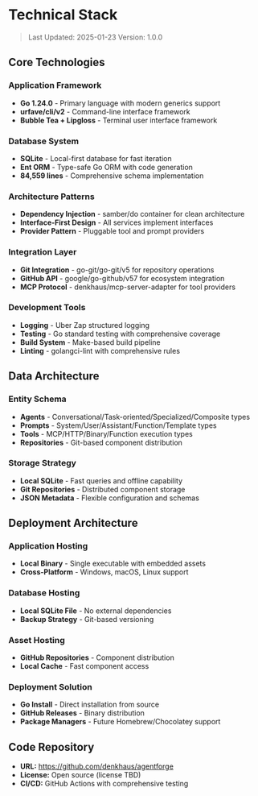 # Technical Stack

> Last Updated: 2025-01-23
> Version: 1.0.0

## Core Technologies

### Application Framework
- **Go 1.24.0** - Primary language with modern generics support
- **urfave/cli/v2** - Command-line interface framework
- **Bubble Tea + Lipgloss** - Terminal user interface framework

### Database System
- **SQLite** - Local-first database for fast iteration
- **Ent ORM** - Type-safe Go ORM with code generation
- **84,559 lines** - Comprehensive schema implementation

### Architecture Patterns
- **Dependency Injection** - samber/do container for clean architecture
- **Interface-First Design** - All services implement interfaces
- **Provider Pattern** - Pluggable tool and prompt providers

### Integration Layer
- **Git Integration** - go-git/go-git/v5 for repository operations
- **GitHub API** - google/go-github/v57 for ecosystem integration
- **MCP Protocol** - denkhaus/mcp-server-adapter for tool providers

### Development Tools
- **Logging** - Uber Zap structured logging
- **Testing** - Go standard testing with comprehensive coverage
- **Build System** - Make-based build pipeline
- **Linting** - golangci-lint with comprehensive rules

## Data Architecture

### Entity Schema
- **Agents** - Conversational/Task-oriented/Specialized/Composite types
- **Prompts** - System/User/Assistant/Function/Template types
- **Tools** - MCP/HTTP/Binary/Function execution types
- **Repositories** - Git-based component distribution

### Storage Strategy
- **Local SQLite** - Fast queries and offline capability
- **Git Repositories** - Distributed component storage
- **JSON Metadata** - Flexible configuration and schemas

## Deployment Architecture

### Application Hosting
- **Local Binary** - Single executable with embedded assets
- **Cross-Platform** - Windows, macOS, Linux support

### Database Hosting
- **Local SQLite File** - No external dependencies
- **Backup Strategy** - Git-based versioning

### Asset Hosting
- **GitHub Repositories** - Component distribution
- **Local Cache** - Fast component access

### Deployment Solution
- **Go Install** - Direct installation from source
- **GitHub Releases** - Binary distribution
- **Package Managers** - Future Homebrew/Chocolatey support

## Code Repository
- **URL:** https://github.com/denkhaus/agentforge
- **License:** Open source (license TBD)
- **CI/CD:** GitHub Actions with comprehensive testing